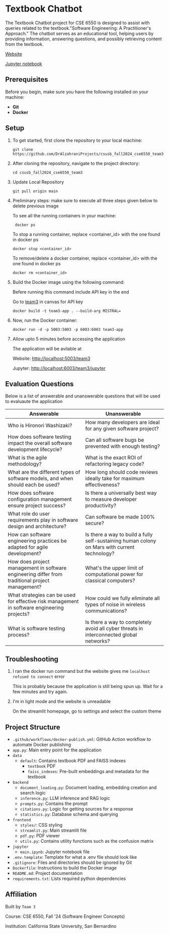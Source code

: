 
# Textbook Chatbot 

The Textbook Chatbot project for CSE 6550 is designed to assist with queries related to the textbook."Software Engineering: A Practitioner's Approach." The chatbot serves as an educational tool, helping users by providing information, answering questions, and possibly retrieving content from the textbook.

[Website](https://sec.cse.csusb.edu/team3/) 

[Jupyter notebook](https://sec.cse.csusb.edu/team3/jupyter)

## Prerequisites
Before you begin, make sure you have the following installed on your machine:
- **Git**
- **Docker**

## Setup

1. To get started, first clone the repository to your local machine:
   ```
   git clone https://github.com/DrAlzahraniProjects/csusb_fall2024_cse6550_team3.git
   ```

2. After cloning the repository, navigate to the project directory:
   ```
   cd csusb_fall2024_cse6550_team3
   ```

3. Update Local Repository
   ```
   git pull origin main
   ```

4. Preliminary steps: make sure to execute all three steps given below to delete previous image

   To see all the running containers in your machine: 
   ```
    docker ps
   ```
  
   To stop a running container, replace <container_id> with the one found in docker ps
   ```
   docker stop <container_id>
   ```

   To remove/delete a docker container, replace <container_id> with the one found in docker ps
   ```
   docker rm <container_id>
   ```

5. Build the Docker image using the following command:

   Befere running this command include API key in the end 

   Go to [team3](https://csusb.instructure.com/courses/43192/discussion_topics/419698) in canvas for API key
   
   ```
   docker build -t team3-app . --build-arg MISTRAL=
   ```
6. Now, run the Docker container:
 
   ```
   docker run -d -p 5003:5003 -p 6003:6003 team3-app
   ```

7. Allow upto 5 minutes before accessing the application
    
   The application will be avilable at
  
    Website: [http://localhost:5003/team3](http://localhost:5003/team3)
   
    Jupyter: [http://localhost:6003/team3/jupyter](http://localhost:6003/team3/jupyter)
    



## Evaluation Questions

Below is a list of answerable and unanswerable questions that will be used to evaluaute the application

| **Answerable**                                                     | **Unanswerable**                                                        |
|--------------------------------------------------------------------|-------------------------------------------------------------------------|
| Who is Hironori Washizaki?                                         | How many developers are ideal for any given software project?           |
| How does software testing impact the overall software development lifecycle? | Can all software bugs be prevented with enough testing?       |
| What is the agile methodology?                                     | What is the exact ROI of refactoring legacy code?                       |
| What are the different types of software models, and when should each be used? | How long should code reviews ideally take for maximum effectiveness? |
| How does software configuration management ensure project success? | Is there a universally best way to measure developer productivity?      |
| What role do user requirements play in software design and architecture? | Can software be made 100% secure?                                 |
| How can software engineering practices be adapted for agile development? | Is there a way to build a fully self-sustaining human colony on Mars with current technology? |
| How does project management in software engineering differ from traditional project management? | What's the upper limit of computational power for classical computers? |
| What strategies can be used for effective risk management in software engineering projects? | How could we fully eliminate all types of noise in wireless communications? |
| What is software testing process?                                  | Is there a way to completely avoid all cyber threats in interconnected global networks? |


## Troubleshooting

1. I ran the docker run command but the website gives me `localhost refused to connect` error
   
   This is probably because the application is still being spun up. Wait for a few minutes and try again.
   
2. I'm in light mode and the website is unreadable
   
   On the streamlit homepage, go to settings and select the custom theme
   

## Project Structure

- `.github/workflows/docker-publish.yml`: GitHub Action workflow to automate Docker publishing
- `app.py`: Main entry point for the application
- `data`
	- `default`: Contains textbook PDF and FAISS indexes
		- `textbook` PDF
		- `faiss_indexes`: Pre-built embeddings and metadata for the textbook
- `backend`
	- `document_loading.py`: Document loading, embedding creation and search logic
	- `inference.py`: LLM inference and RAG logic
	- `prompts.py`: Contains the prompt
	- `citations.py`: Logic for getting sources for a response
	- `statistics.py`: Database schema and querying
- `frontend`
	- `styles/`: CSS styling
	- `streamlit.py`: Main streamlit file
	- `pdf.py`: PDF viewer
   - `utils.py`: Contains utility functions such as the confusion matrix
- `jupyter`
	- `main.ipynb`: Jupyter notebook file
- `.env.template`: Template for what a .env file should look like
- `.gitignore`: Files and directories should be ignored by Git
- `Dockerfile`: Instructions to build the Docker image
- `README.md`: Project documentation
- `requirements.txt`: Lists required python dependencies

## Affiliation

Built by `Team 3`

Course: CSE 6550, Fall '24 (Software Engineer Concepts)

Institution: California State University, San Bernardino
